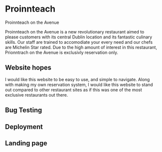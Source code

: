 # Proinnteach
Proinnteach on the Avenue

Proinnteach on the Avenue is a new revolutionary restaurant aimed to please customers with its central Dublin location and its fantastic culinary skills. Our staff are trained to accomodiate your every need and our chefs are Michelin Star rated. Due to the high amount of interest in this restaurant, Prionntrach on the Avenue is exclusivly reservation only. 

## Website hopes

I would like this website to be easy to use, and simple to navigate. Along with making my own reservation system, I would like this website to stand out compared to other restaurant sites as if this was one of the most exclusive restaurants out there.

## Bug Testing



## Deployment 



## Landing page
